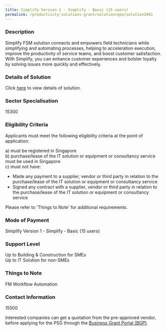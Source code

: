 ```yaml
---
title: Simplify Version 1 - Simplify - Basic (15 users)
permalink: /productivity-solutions-grant/solutionrepo/solution2661
---
```


### Description

Simplify FSM solution connects and empowers field technicians while simplifying and automating processes, helping to acceleration execution, improve the productivity of service teams, and boost customer satisfaction. With Simplify, you can enhance customer experiences and bolster loyalty by solving issues more quickly and effectively.

### Details of Solution

Click <a href='Noid Singapore Pte Ltd' target='_blank' rel='noopener'>here</a> to view details of solution.

### Sector Specialisation

 15300 

### Eligibility Criteria

Applicants must meet the following eligibility criteria at the point of application:

a) must be registered in Singapore <br>
b) purchase/lease of the IT solution or equipment or consultancy service must be used in Singapore <br>
c) must not have:
- Made any payment to a supplier, vendor or third party in relation to the purchase/lease of the IT solution or equipment or consultancy service
- Signed any contract with a supplier, vendor or third party in relation to the purchase/lease of the IT solution or equipment or consultancy service

Please refer to 'Things to Note' for additional requirements.

### Mode of Payment
Simplify Version 1 - Simplify - Basic (15 users)

### Support Level
Up to Building & Construction for SMEs <br>
Up to IT Solution for non-SMEs

### Things to Note
FM Workflow Automation

### Contact Information
15500

Interested companies can get a quotation from the pre-approved vendor, before applying for the PSG through the <a target='_blank' rel='noopener' href='https://www.businessgrants.gov.sg/'>Business Grant Portal (BGP)</a>.
